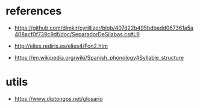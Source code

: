 # references

* https://github.com/dimkir/cyrillizer/blob/407d22b495bdbadd067361a5a408acf0f739c9df/doc/SeparadorDeSilabas.cs#L9

* http://elies.rediris.es/elies4/Fon2.htm

* https://en.wikipedia.org/wiki/Spanish_phonology#Syllable_structure

# utils

* https://www.diptongos.net/glosario
